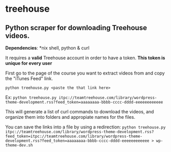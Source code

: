 treehouse
=========

## Python scraper for downloading Treehouse videos. ##

**Dependencies**: *nix shell, python & curl

It requires a **valid** Treehouse account in order to have a token. **This token is unique for every user**

First go to the page of the course you want to extract videos from and copy the "iTunes Feed" link.

`python treehouse.py <paste the that link here>`

Ex:
`python treehouse.py itpc://teamtreehouse.com/library/wordpress-theme-development.rss?feed_token=aaaaaaaa-bbbb-cccc-dddd-eeeeeeeeeeee`

This will generate a list of curl commands to download the videos, and organize them into folders and appropiate names for the files. 

You can save the links into a file by using a redirection:
`python treehouse.py itpc://teamtreehouse.com/library/wordpress-theme-development.rss?feed_token=itpc://teamtreehouse.com/library/wordpress-theme-development.rss?feed_token=aaaaaaaa-bbbb-cccc-dddd-eeeeeeeeeeee > wp-theme-dev.sh`


